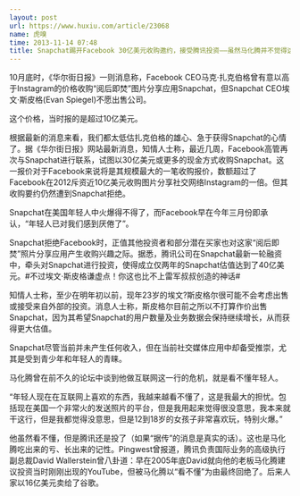 ```yaml
---
layout: post
url: https://www.huxiu.com/article/23068
name: 虎嗅
time: 2013-11-14 07:48
title: Snapchat踢开Facebook 30亿美元收购邀约，接受腾讯投资——虽然马化腾并不觉得这产品有多好玩
---
```

10月底时，《华尔街日报》一则消息称，Facebook CEO马克·扎克伯格曾有意以高于Instagram的价格收购“阅后即焚”图片分享应用Snapchat，但Snapchat CEO埃文·斯皮格(Evan Spiegel)不愿出售公司。

这个价格，当时报的是超过10亿美元。

根据最新的消息来看，我们都太低估扎克伯格的雄心、急于获得Snapchat的心情了。据《华尔街日报》网站最新消息，知情人士称，最近几周，Facebook高管再次与Snapchat进行联系，试图以30亿美元或更多的现金方式收购Snapchat。这一报价对于Facebook来说将是其规模最大的一笔收购报价，数额超过了Facebook在2012斥资近10亿美元收购图片分享社交网络Instagram的一倍。但其收购要约仍然遭到Snapchat拒绝。

Snapchat在美国年轻人中火爆得不得了，而Facebook早在今年三月份即承认，“年轻人已对我们感到厌倦了”。

Snapchat拒绝Facebook时，正值其他投资者和部分潜在买家也对这家“阅后即焚”照片分享应用产生收购兴趣之际。据悉，腾讯公司在Snapchat最新一轮融资中，牵头对Snapchat进行投资，使得成立仅两年的Snapchat估值达到了40亿美元。#不过埃文·斯皮格谦虚点！你这也比不上雷军叔叔创造的神话#

知情人士称，至少在明年初以前，现年23岁的埃文?斯皮格尔很可能不会考虑出售或接受来自外部的投资。消息人士称，斯皮格尔目前之所以不打算作价出售Snapchat，因为其希望Snapchat的用户数量及业务数据会保持继续增长，从而获得更大估值。

Snapchat尽管当前并未产生任何收入，但在当前社交媒体应用中却备受推崇，尤其是受到青少年和年轻人的青睐。

马化腾曾在前不久的论坛中谈到他做互联网这一行的危机，就是看不懂年轻人。

“年轻人现在在互联网上喜欢的东西，我越来越看不懂了，这是我最大的担忧。包括现在美国一个非常火的发送照片的平台，但是我用起来觉得很没意思，我本来就干这行，但是我都觉得没意思，但是12到18岁的女孩子非常喜欢玩，特别火爆。”

他虽然看不懂，但是腾讯还是投了（如果“据传”的消息是真实的话）。这也是马化腾吃出来的亏、长出来的记性。Pingwest曾报道，腾讯负责国际业务的高级执行副总裁David Wallerstein曾八卦道：早在2005年底David就向他的老板马化腾建议投资当时刚刚出现的YouTube，但被马化腾以“看不懂”为由最终回绝了。后来人家以16亿美元卖给了谷歌。

